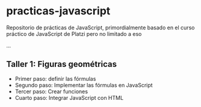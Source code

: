 # practicas-javascript
Repositorio de prácticas de JavaScript, primordialmente basado en el curso práctico de JavaScript de Platzi pero no limitado a eso

...

## Taller 1: Figuras geométricas

- Primer paso: definir las fórmulas
- Segundo paso: Implementar las fórmulas en JavaScript
- Tercer paso: Crear funciones
- Cuarto paso: Integrar JavaScript con HTML
